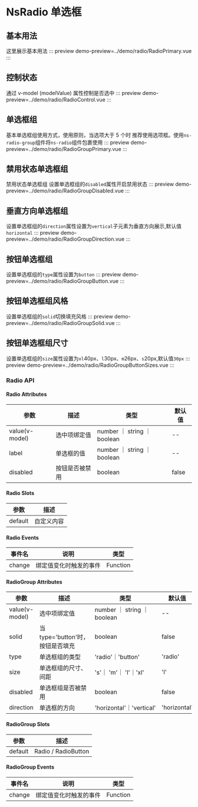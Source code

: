 # NsRadio 单选框

## 基本用法

这里展示基本用法
::: preview
demo-preview=../demo/radio/RadioPrimary.vue
:::

## 控制状态

通过 v-model (modelValue) 属性控制是否选中
::: preview
demo-preview=../demo/radio/RadioControl.vue
:::

## 单选框组

基本单选框组使用方式，使用原则，当选项大于 5 个时 推荐使用选项框。使用`ns-radio-group`组件将`ns-radio`组件包裹使用
::: preview
demo-preview=../demo/radio/RadioGroupPrimary.vue
:::

## 禁用状态单选框组

禁用状态单选框组
设置单选框组的`disabled`属性开启禁用状态
::: preview
demo-preview=../demo/radio/RadioGroupDisabled.vue
:::

## 垂直方向单选框组

设置单选框组的`direction`属性设置为`vertical`子元素为垂直方向展示,默认值`horizontal`
::: preview
demo-preview=../demo/radio/RadioGroupDirection.vue
:::

## 按钮单选框组

设置单选框组的`type`属性设置为`button`
::: preview
demo-preview=../demo/radio/RadioGroupButton.vue
:::

## 按钮单选框组风格

设置单选框组的`solid`切换填充风格
::: preview
demo-preview=../demo/radio/RadioGroupSolid.vue
:::

## 按钮单选框组尺寸

设置单选框组的`size`属性设置为`xl`40px、`l`30px、`m`26px、`s`20px,默认值`30px`
::: preview
demo-preview=../demo/radio/RadioGroupButtonSizes.vue
:::

### Radio API

#### Radio Attributes

| 参数           | 描述           | 类型                        | 默认值 |
| -------------- | -------------- | --------------------------- | ------ |
| value(v-model) | 选中项绑定值   | number ｜ string ｜ boolean | --     |
| label          | 单选框的值     | number ｜ string ｜ boolean | --     |
| disabled       | 按钮是否被禁用 | boolean                     | false  |

#### Radio Slots

| 参数    | 描述       |
| ------- | ---------- |
| default | 自定义内容 |

#### Radio Events

| 事件名 | 说明                   | 类型     |
| ------ | ---------------------- | -------- |
| change | 绑定值变化时触发的事件 | Function |

#### RadioGroup Attributes

| 参数           | 描述                             | 类型                        | 默认值       |
| -------------- | -------------------------------- | --------------------------- | ------------ |
| value(v-model) | 选中项绑定值                     | number ｜ string ｜ boolean | --           |
| solid          | 当 type='button'时，按钮是否填充 | boolean                     | false        |
| type           | 单选框组的类型                   | 'radio'｜'button'           | 'radio'      |
| size           | 单选框组的尺寸、间距             | 's'｜ 'm'｜ 'l'｜'xl'       | 'l'          |
| disabled       | 单选框组是否被禁用               | boolean                     | false        |
| direction      | 单选框的方向                     | 'horizontal'｜'vertical'    | 'horizontal' |

#### RadioGroup Slots

| 参数    | 描述                |
| ------- | ------------------- |
| default | Radio / RadioButton |

#### RadioGroup Events

| 事件名 | 说明                   | 类型     |
| ------ | ---------------------- | -------- |
| change | 绑定值变化时触发的事件 | Function |

